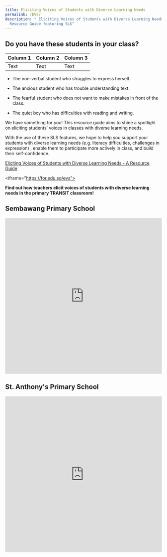 ```yaml
---
title: Eliciting Voices of Students with Diverse Learning Needs
permalink: /EVS/
description: " Eliciting Voices of Students with Diverse Learning Needs - A
  Resource Guide featuring SLS"
---
```

## Do you have these students in your class?


| Column 1 | Column 2 | Column 3 |
| -------- | -------- | -------- |
| Text     | Text     | Text     |



*   The non-verbal student who struggles to express herself.
    
*   The anxious student who has trouble understanding text. 
    
*   The fearful student who does not want to make mistakes in front of the class. 
    
*   The quiet boy who has difficulties with reading and writing. 

We have something for you! This resource guide aims to shine a spotlight on eliciting students’ voices in classes with diverse learning needs. 

With the use of these SLS features, we hope to help you support your students with diverse learning needs (e.g. literacy difficulties, challenges in expression) , enable them to participate more actively in class, and build their self-confidence.

[Eliciting Voices of Students with Diverse Learning Needs - A Resource Guide](/files/Eliciting%20Voices%20of%20Students%20with%20Diverse%20Learning%20Needs%20-%20A%20Resource%20Guide.pdf)

<iframe="https://for.edu.sg/evs"></iframe>

**Find out how teachers elicit voices of students with diverse learning needs in the primary TRANSIT classroom!**

## Sembawang Primary School
<iframe width="100%" height="500" src="https://www.youtube.com/embed/rK1Bn_mAkfY" title="YouTube video player" frameborder="0" allow="accelerometer; autoplay; clipboard-write; encrypted-media; gyroscope; picture-in-picture" allowfullscreen></iframe>

## St. Anthony's Primary School
<iframe width="100%" height="500" src="https://www.youtube.com/embed/dDyf9ekgT-E" title="YouTube video player" frameborder="0" allow="accelerometer; autoplay; clipboard-write; encrypted-media; gyroscope; picture-in-picture" allowfullscreen></iframe>